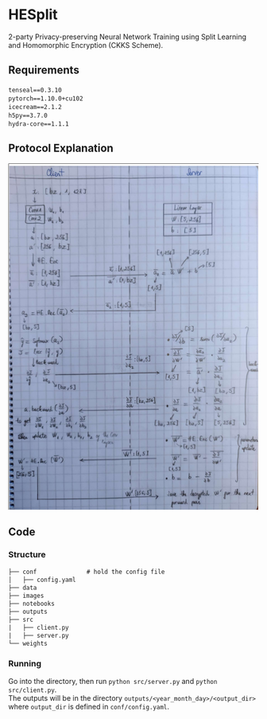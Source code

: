 # HESplit
2-party Privacy-preserving Neural Network Training using Split Learning and Homomorphic Encryption (CKKS Scheme).

## Requirements
`tenseal==0.3.10`  
`pytorch==1.10.0+cu102`  
`icecream==2.1.2`  
`h5py==3.7.0`  
`hydra-core==1.1.1`  

## Protocol Explanation
![protocol](./images/protocol.png)

## Code
### Structure
```
├── conf              # hold the config file
│   ├── config.yaml 
├── data  
├── images 
├── notebooks 
├── outputs
├── src  
|   ├── client.py
|   ├── server.py
└── weights
 ```

### Running
Go into the directory, then run `python src/server.py` and `python src/client.py`.  
The outputs will be in the directory `outputs/<year_month_day>/<output_dir>` where `output_dir` is defined in `conf/config.yaml`.